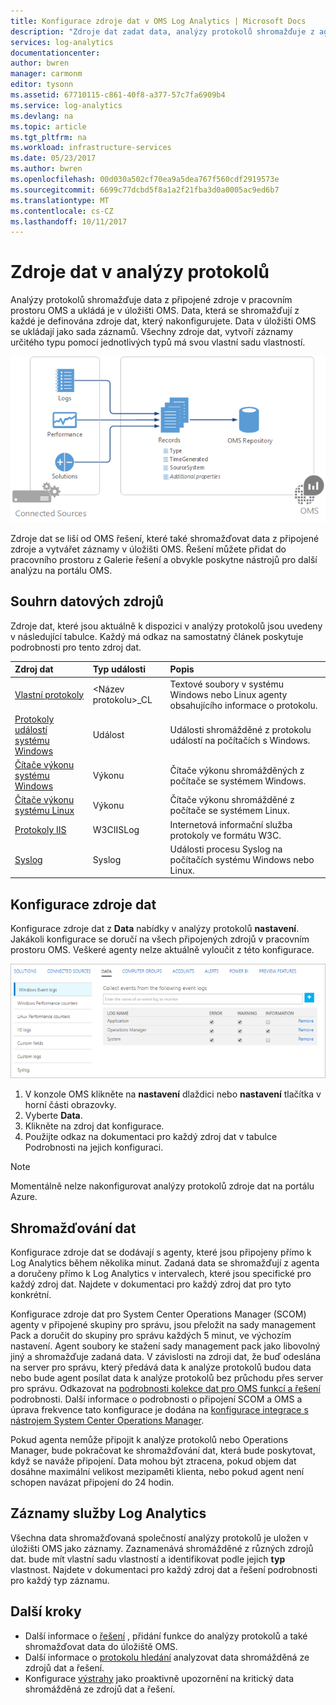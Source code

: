 ```yaml
---
title: Konfigurace zdroje dat v OMS Log Analytics | Microsoft Docs
description: "Zdroje dat zadat data, analýzy protokolů shromažďuje z agentů a dalších připojené zdroje.  Tento článek popisuje základní informace o tom, jak analýzy protokolů používá zdroje dat, vysvětluje podrobnosti o tom, jak je nakonfigurovat a poskytuje k dispozici různé datové zdroje."
services: log-analytics
documentationcenter: 
author: bwren
manager: carmonm
editor: tysonn
ms.assetid: 67710115-c861-40f8-a377-57c7fa6909b4
ms.service: log-analytics
ms.devlang: na
ms.topic: article
ms.tgt_pltfrm: na
ms.workload: infrastructure-services
ms.date: 05/23/2017
ms.author: bwren
ms.openlocfilehash: 00d030a502cf70ea9a5dea767f560cdf2919573e
ms.sourcegitcommit: 6699c77dcbd5f8a1a2f21fba3d0a0005ac9ed6b7
ms.translationtype: MT
ms.contentlocale: cs-CZ
ms.lasthandoff: 10/11/2017
---
```

# <a name="data-sources-in-log-analytics"></a>Zdroje dat v analýzy protokolů
Analýzy protokolů shromažďuje data z připojené zdroje v pracovním prostoru OMS a ukládá je v úložišti OMS.  Data, která se shromažďují z každé je definována zdroje dat, který nakonfigurujete.  Data v úložišti OMS se ukládají jako sada záznamů.  Všechny zdroje dat, vytvoří záznamy určitého typu pomocí jednotlivých typů má svou vlastní sadu vlastností.

![Přihlaste se shromažďování dat Analytics](./media/log-analytics-data-sources/overview.png)

Zdroje dat se liší od OMS řešení, které také shromažďovat data z připojené zdroje a vytvářet záznamy v úložišti OMS.  Řešení můžete přidat do pracovního prostoru z Galerie řešení a obvykle poskytne nástrojů pro další analýzu na portálu OMS.  

## <a name="summary-of-data-sources"></a>Souhrn datových zdrojů
Zdroje dat, které jsou aktuálně k dispozici v analýzy protokolů jsou uvedeny v následující tabulce.  Každý má odkaz na samostatný článek poskytuje podrobnosti pro tento zdroj dat.

| Zdroj dat | Typ události | Popis |
|:--- |:--- |:--- |
| [Vlastní protokoly](log-analytics-data-sources-custom-logs.md) |\<Název protokolu\>_CL |Textové soubory v systému Windows nebo Linux agenty obsahujícího informace o protokolu. |
| [Protokoly událostí systému Windows](log-analytics-data-sources-windows-events.md) |Událost |Události shromážděné z protokolu událostí na počítačích s Windows. |
| [Čítače výkonu systému Windows](log-analytics-data-sources-performance-counters.md) |Výkonu |Čítače výkonu shromážděných z počítače se systémem Windows. |
| [Čítače výkonu systému Linux](log-analytics-data-sources-performance-counters.md) |Výkonu |Čítače výkonu shromážděné z počítače se systémem Linux. |
| [Protokoly IIS](log-analytics-data-sources-iis-logs.md) |W3CIISLog |Internetová informační služba protokoly ve formátu W3C. |
| [Syslog](log-analytics-data-sources-syslog.md) |Syslog |Události procesu Syslog na počítačích systému Windows nebo Linux. |

## <a name="configuring-data-sources"></a>Konfigurace zdroje dat
Konfigurace zdroje dat z **Data** nabídky v analýzy protokolů **nastavení**.  Jakákoli konfigurace se doručí na všech připojených zdrojů v pracovním prostoru OMS.  Veškeré agenty nelze aktuálně vyloučit z této konfigurace.

![Konfigurace události systému Windows](./media/log-analytics-data-sources/configure-events.png)

1. V konzole OMS klikněte na **nastavení** dlaždici nebo **nastavení** tlačítka v horní části obrazovky.
2. Vyberte **Data**.
3. Klikněte na zdroj dat konfigurace.
4. Použijte odkaz na dokumentaci pro každý zdroj dat v tabulce Podrobnosti na jejich konfiguraci.

> [!NOTE]
> Momentálně nelze nakonfigurovat analýzy protokolů zdroje dat na portálu Azure.

## <a name="data-collection"></a>Shromažďování dat
Konfigurace zdroje dat se dodávají s agenty, které jsou připojeny přímo k Log Analytics během několika minut.  Zadaná data se shromažďují z agenta a doručeny přímo k Log Analytics v intervalech, které jsou specifické pro každý zdroj dat.  Najdete v dokumentaci pro každý zdroj dat pro tyto konkrétní.

Konfigurace zdroje dat pro System Center Operations Manager (SCOM) agenty v připojené skupiny pro správu, jsou přeložit na sady management Pack a doručit do skupiny pro správu každých 5 minut, ve výchozím nastavení.  Agent soubory ke stažení sady management pack jako libovolný jiný a shromažďuje zadaná data. V závislosti na zdroji dat, že buď odeslána na server pro správu, který předává data k analýze protokolů budou data nebo bude agent posílat data k analýze protokolů bez průchodu přes server pro správu. Odkazovat na [podrobnosti kolekce dat pro OMS funkcí a řešení](log-analytics-add-solutions.md#data-collection-details) podrobnosti.  Další informace o podrobnosti o připojení SCOM a OMS a úprava frekvence tato konfigurace je dodána na [konfigurace integrace s nástrojem System Center Operations Manager](log-analytics-om-agents.md).

Pokud agenta nemůže připojit k analýze protokolů nebo Operations Manager, bude pokračovat ke shromažďování dat, která bude poskytovat, když se naváže připojení.  Data mohou být ztracena, pokud objem dat dosáhne maximální velikost mezipaměti klienta, nebo pokud agent není schopen navázat připojení do 24 hodin.

## <a name="log-analytics-records"></a>Záznamy služby Log Analytics
Všechna data shromažďovaná společností analýzy protokolů je uložen v úložišti OMS jako záznamy.  Zaznamenává shromážděné z různých zdrojů dat. bude mít vlastní sadu vlastností a identifikovat podle jejich **typ** vlastnost.  Najdete v dokumentaci pro každý zdroj dat a řešení podrobnosti pro každý typ záznamu.

## <a name="next-steps"></a>Další kroky
* Další informace o [řešení](log-analytics-add-solutions.md) , přidání funkce do analýzy protokolů a také shromažďovat data do úložiště OMS.
* Další informace o [protokolu hledání](log-analytics-log-searches.md) analyzovat data shromážděná ze zdrojů dat a řešení.  
* Konfigurace [výstrahy](log-analytics-alerts.md) jako proaktivně upozornění na kritický data shromážděná ze zdrojů dat a řešení.
